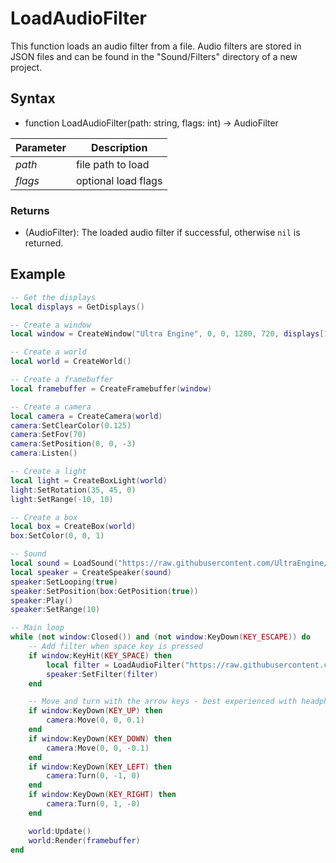 # LoadAudioFilter

This function loads an audio filter from a file. Audio filters are stored in JSON files and can be found in the "Sound/Filters" directory of a new project.

## Syntax

- function LoadAudioFilter(path: string, flags: int) -> AudioFilter

| Parameter | Description |
|---|---|
| *path* | file path to load |
| *flags* | optional load flags |

### Returns

- (AudioFilter): The loaded audio filter if successful, otherwise `nil` is returned.

## Example

```lua
-- Get the displays
local displays = GetDisplays()

-- Create a window
local window = CreateWindow("Ultra Engine", 0, 0, 1280, 720, displays[1], WINDOW_CENTER | WINDOW_TITLEBAR)

-- Create a world
local world = CreateWorld()

-- Create a framebuffer
local framebuffer = CreateFramebuffer(window)

-- Create a camera
local camera = CreateCamera(world)
camera:SetClearColor(0.125)
camera:SetFov(70)
camera:SetPosition(0, 0, -3)
camera:Listen()

-- Create a light
local light = CreateBoxLight(world)
light:SetRotation(35, 45, 0)
light:SetRange(-10, 10)

-- Create a box
local box = CreateBox(world)
box:SetColor(0, 0, 1)

-- Sound
local sound = LoadSound("https://raw.githubusercontent.com/UltraEngine/Documentation/master/Assets/Sound/notification.wav")
local speaker = CreateSpeaker(sound)
speaker:SetLooping(true)
speaker:SetPosition(box:GetPosition(true))
speaker:Play()
speaker:SetRange(10)

-- Main loop
while (not window:Closed()) and (not window:KeyDown(KEY_ESCAPE)) do
    -- Add filter when space key is pressed
    if window:KeyHit(KEY_SPACE) then
        local filter = LoadAudioFilter("https://raw.githubusercontent.com/UltraEngine/Assets/main/Sound/Filters/EAXReverb/SewerPipe.json")
        speaker:SetFilter(filter)
    end

    -- Move and turn with the arrow keys - best experienced with headphones
    if window:KeyDown(KEY_UP) then
        camera:Move(0, 0, 0.1)
    end
    if window:KeyDown(KEY_DOWN) then
        camera:Move(0, 0, -0.1)
    end
    if window:KeyDown(KEY_LEFT) then
        camera:Turn(0, -1, 0)
    end
    if window:KeyDown(KEY_RIGHT) then
        camera:Turn(0, 1, -0)
    end

    world:Update()
    world:Render(framebuffer)
end
```
